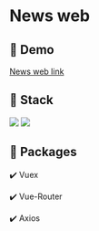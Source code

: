 # News web

## 🔗 Demo

[News web link](https://jaehyeokk.github.io/vue-news/)

## 🔨 Stack

<img src="https://img.shields.io/badge/Vue-35495E?style=for-the-badge&logo=vuedotjs&logoColor=4FC08D" /> <img src="https://img.shields.io/badge/JavaScript-323330?style=for-the-badge&logo=javascript&logoColor=F7DF1E" /> 

## 🎁 Packages

✔️ Vuex

✔️ Vue-Router

✔️ Axios
